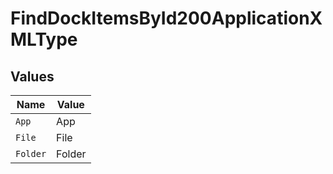 # FindDockItemsById200ApplicationXMLType


## Values

| Name     | Value    |
| -------- | -------- |
| `App`    | App      |
| `File`   | File     |
| `Folder` | Folder   |
